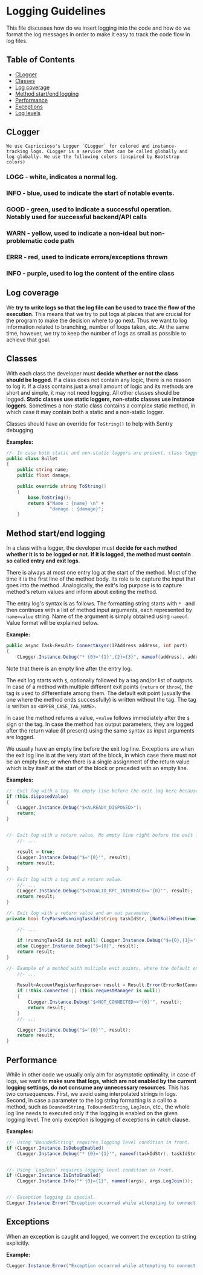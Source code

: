 # Logging Guidelines

This file discusses how do we insert logging into the code and how do we format the log messages in order to make it easy to track the code flow in log files.

## Table of Contents

  * [CLogger](#classes)
  * [Classes](#classes)
  * [Log coverage](#log-coverage)
  * [Method start/end logging](#method-startend-logging)
  * [Performance](#performance)
  * [Exceptions](#exceptions)
  * [Log levels](#log-levels)

## CLogger
    We use Capriccioso's Logger `CLogger` for colored and instance-tracking logs. CLogger is a service that can be called globally and log globally. We use the following colors (inspired by Bootstrap colors)

### LOGG - white, indicates a normal log.
### INFO - blue, used to indicate the start of notable events.
### GOOD - green, used to indicate a successful operation. Notably used for successful backend/API calls
### WARN - yellow, used to indicate a non-ideal but non-problematic code path
### ERRR - red, used to indicate errors/exceptions thrown
### INFO - purple, used to log the content of the entire class   

## Log coverage

We **try to write logs so that the log file can be used to trace the flow of the execution**. This means that we try to put logs at places that are crucial for the program to make the decision where to go next. Thus we want to log information related to branching, number of loops taken, etc. At the same time, however, we try to keep the number of logs as small as possible to achieve that goal.

## Classes

With each class the developer must **decide whether or not the class should be logged**. If a class does not contain any logic, there is no reason to log it. If a class contains just a small amount of logic and its methods are short and simple, it may not need logging. All other classes should be logged. **Static classes use static loggers, non-static classes use instance loggers**. Sometimes a non-static class contains a complex static method, in which case it may contain both a static and a non-static logger. 

Classes should have an override for `ToString()` to help with Sentry debugging 

**Examples:**
```csharp
//- In case both static and non-static loggers are present, class logger is called "clog".
public class Bullet
{
    public string name;
    public float damage;

    public override string ToString()
    {
        base.ToString();
        return $"Name : {name} \n" +
                "damage : {damage}";
    }

```

## Method start/end logging

In a class with a logger, the developer must **decide for each method whether it is to be logged or not**. **If it is logged, the method must contain so called entry and exit logs**.

There is always at most one entry log at the start of the method. Most of the time it is the first line of the method body. Its role is to capture the input that goes into the method. Analogically, the exit's log purpose is to capture method's return values and inform about exiting the method.

The entry log's syntax is as follows. The formatting string starts with `* ` and then continues with a list of method input arguments, each represented by `name=value` string. Name of the argument is simply obtained using `nameof`. Value format will be explained below.

**Example:**
```csharp
public async Task<Result> ConnectAsync(IPAddress address, int port)
{
    CLogger.Instance.Debug("* {0}='{1}',{2}={3}", nameof(address), address, nameof(port), port);

```

Note that there is an empty line after the entry log.

The exit log starts with `$`, optionally followed by a tag and/or list of outputs. In case of a method with multiple different exit points (`return` or `throw`), the tag is used to differentiate among them. The default exit point (usually the one where the method ends successfully) is written without the tag. The tag is written as `<UPPER_CASE_TAG_NAME>`.

In case the method returns a value, `=value` follows immediately after the `$` sign or the tag. In case the method has output parameters, they are logged after the return value (if present) using the same syntax as input arguments are logged.

We usually have an empty line before the exit log line. Exceptions are when the exit log line is at the very start of the block, in which case there must not be an empty line; or when there is a single assignment of the return value which is by itself at the start of the block or preceded with an empty line.

**Examples:**
```csharp
//- Exit log with a tag. No empty line before the exit log here because of the start of the block.
if (this.disposedValue)
{
    CLogger.Instance.Debug("$<ALREADY_DISPOSED>");
    return;
}


//- Exit log with a return value. No empty line right before the exit log here as there is the result assignment which itself is preceded by an empty line.
    //- ...

    result = true;
    CLogger.Instance.Debug("$='{0}'", result);
    return result;
}

//- Exit log with a tag and a return value.
    //- ...
    CLogger.Instance.Debug("$<INVALID_RPC_INTERFACE>='{0}'", result);
    return result;
}

//- Exit log with a return value and an out parameter.
private bool TryParseRunningTaskId(string taskIdStr, [NotNullWhen(true)] out RunningTaskId? runningTaskId)

    //- ...

    if (runningTaskId is not null) CLogger.Instance.Debug("$={0},{1}='{2}'", result, nameof(runningTaskId), runningTaskId);
    else CLogger.Instance.Debug("$={0}", result);
    return result;
}

//- Example of a method with multiple exit points, where the default one does not have the tag.
    //- ...
    
    Result<AccountRegisterResponse> result = Result.Error(ErrorNotConnected);
    if (!this.Connected || (this.requestManager is null))
    {
        CLogger.Instance.Debug("$<NOT_CONNECTED>='{0}'", result);
        return result;
    }
    //- ...

    CLogger.Instance.Debug("$='{0}'", result);
    return result;
}
```


## Performance

While in other code we usually only aim for asymptotic optimality, in case of logs, we want to **make sure that logs, which are not enabled by the current logging settings, do not consume any unnecessary resources**. This has two consequences. First, we avoid using interpolated strings in logs. Second, in case a parameter to the log string formatting is a call to a method, such as `BoundedString`, `ToBoundedString`, `LogJoin`, etc., the whole log line needs to executed only if the logging is enabled on the given logging level. The only exception is logging of exceptions in catch clause.

**Examples:**
```csharp
//- Using "BoundedString" requires logging level condition in front.
if (CLogger.Instance.IsDebugEnabled)
    CLogger.Instance.Debug("* {0}='{1}'", nameof(taskIdStr), taskIdStr.BoundedString());


//- Using `LogJoin` requires logging level condition in front.
if (CLogger.Instance.IsInfoEnabled)
    CLogger.Instance.Info("* {0}={1}", nameof(args), args.LogJoin());


//- Exception logging is special.
CLogger.Instance.Error("Exception occurred while attempting to connect to pipes: {0}", e.ToString());
```


## Exceptions

When an exception is caught and logged, we convert the exception to string explicitly.

**Example:**
```csharp
CLogger.Instance.Error("Exception occurred while attempting to connect to pipes: {0}", e.ToString());
```
